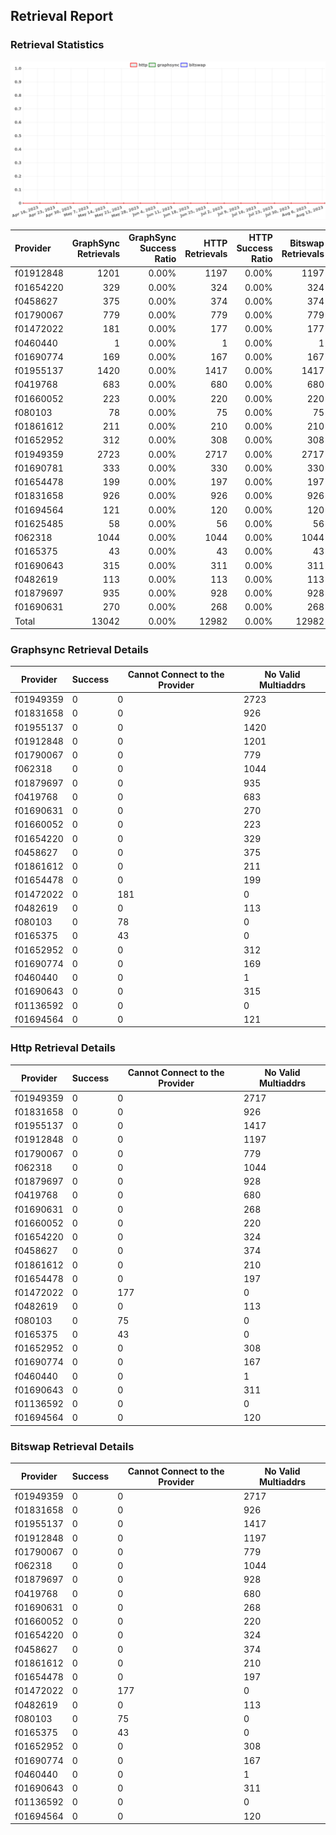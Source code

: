 ## Retrieval Report
### Retrieval Statistics
<img src="https://raw.githubusercontent.com/data-preservation-programs/filplus-checker-assets/main/filecoin-project/filecoin-plus-large-datasets/issues/114/1692257630276.png"/>

| Provider  | GraphSync Retrievals | GraphSync Success Ratio | HTTP Retrievals | HTTP Success Ratio | Bitswap Retrievals | Bitswap Success Ratio |
| :-------- | -------------------: | ----------------------: | --------------: | -----------------: | -----------------: | --------------------: |
| f01912848 |                 1201 |                   0.00% |            1197 |              0.00% |               1197 |                 0.00% |
| f01654220 |                  329 |                   0.00% |             324 |              0.00% |                324 |                 0.00% |
| f0458627  |                  375 |                   0.00% |             374 |              0.00% |                374 |                 0.00% |
| f01790067 |                  779 |                   0.00% |             779 |              0.00% |                779 |                 0.00% |
| f01472022 |                  181 |                   0.00% |             177 |              0.00% |                177 |                 0.00% |
| f0460440  |                    1 |                   0.00% |               1 |              0.00% |                  1 |                 0.00% |
| f01690774 |                  169 |                   0.00% |             167 |              0.00% |                167 |                 0.00% |
| f01955137 |                 1420 |                   0.00% |            1417 |              0.00% |               1417 |                 0.00% |
| f0419768  |                  683 |                   0.00% |             680 |              0.00% |                680 |                 0.00% |
| f01660052 |                  223 |                   0.00% |             220 |              0.00% |                220 |                 0.00% |
| f080103   |                   78 |                   0.00% |              75 |              0.00% |                 75 |                 0.00% |
| f01861612 |                  211 |                   0.00% |             210 |              0.00% |                210 |                 0.00% |
| f01652952 |                  312 |                   0.00% |             308 |              0.00% |                308 |                 0.00% |
| f01949359 |                 2723 |                   0.00% |            2717 |              0.00% |               2717 |                 0.00% |
| f01690781 |                  333 |                   0.00% |             330 |              0.00% |                330 |                 0.00% |
| f01654478 |                  199 |                   0.00% |             197 |              0.00% |                197 |                 0.00% |
| f01831658 |                  926 |                   0.00% |             926 |              0.00% |                926 |                 0.00% |
| f01694564 |                  121 |                   0.00% |             120 |              0.00% |                120 |                 0.00% |
| f01625485 |                   58 |                   0.00% |              56 |              0.00% |                 56 |                 0.00% |
| f062318   |                 1044 |                   0.00% |            1044 |              0.00% |               1044 |                 0.00% |
| f0165375  |                   43 |                   0.00% |              43 |              0.00% |                 43 |                 0.00% |
| f01690643 |                  315 |                   0.00% |             311 |              0.00% |                311 |                 0.00% |
| f0482619  |                  113 |                   0.00% |             113 |              0.00% |                113 |                 0.00% |
| f01879697 |                  935 |                   0.00% |             928 |              0.00% |                928 |                 0.00% |
| f01690631 |                  270 |                   0.00% |             268 |              0.00% |                268 |                 0.00% |
| Total     |                13042 |                   0.00% |           12982 |              0.00% |              12982 |                 0.00% |

### Graphsync Retrieval Details
| Provider  | Success | Cannot Connect to the Provider | No Valid Multiaddrs |
| --------- | ------- | ------------------------------ | ------------------- |
| f01949359 | 0       | 0                              | 2723                |
| f01831658 | 0       | 0                              | 926                 |
| f01955137 | 0       | 0                              | 1420                |
| f01912848 | 0       | 0                              | 1201                |
| f01790067 | 0       | 0                              | 779                 |
| f062318   | 0       | 0                              | 1044                |
| f01879697 | 0       | 0                              | 935                 |
| f0419768  | 0       | 0                              | 683                 |
| f01690631 | 0       | 0                              | 270                 |
| f01660052 | 0       | 0                              | 223                 |
| f01654220 | 0       | 0                              | 329                 |
| f0458627  | 0       | 0                              | 375                 |
| f01861612 | 0       | 0                              | 211                 |
| f01654478 | 0       | 0                              | 199                 |
| f01472022 | 0       | 181                            | 0                   |
| f0482619  | 0       | 0                              | 113                 |
| f080103   | 0       | 78                             | 0                   |
| f0165375  | 0       | 43                             | 0                   |
| f01652952 | 0       | 0                              | 312                 |
| f01690774 | 0       | 0                              | 169                 |
| f0460440  | 0       | 0                              | 1                   |
| f01690643 | 0       | 0                              | 315                 |
| f01136592 | 0       | 0                              | 0                   |
| f01694564 | 0       | 0                              | 121                 |

### Http Retrieval Details
| Provider  | Success | Cannot Connect to the Provider | No Valid Multiaddrs |
| --------- | ------- | ------------------------------ | ------------------- |
| f01949359 | 0       | 0                              | 2717                |
| f01831658 | 0       | 0                              | 926                 |
| f01955137 | 0       | 0                              | 1417                |
| f01912848 | 0       | 0                              | 1197                |
| f01790067 | 0       | 0                              | 779                 |
| f062318   | 0       | 0                              | 1044                |
| f01879697 | 0       | 0                              | 928                 |
| f0419768  | 0       | 0                              | 680                 |
| f01690631 | 0       | 0                              | 268                 |
| f01660052 | 0       | 0                              | 220                 |
| f01654220 | 0       | 0                              | 324                 |
| f0458627  | 0       | 0                              | 374                 |
| f01861612 | 0       | 0                              | 210                 |
| f01654478 | 0       | 0                              | 197                 |
| f01472022 | 0       | 177                            | 0                   |
| f0482619  | 0       | 0                              | 113                 |
| f080103   | 0       | 75                             | 0                   |
| f0165375  | 0       | 43                             | 0                   |
| f01652952 | 0       | 0                              | 308                 |
| f01690774 | 0       | 0                              | 167                 |
| f0460440  | 0       | 0                              | 1                   |
| f01690643 | 0       | 0                              | 311                 |
| f01136592 | 0       | 0                              | 0                   |
| f01694564 | 0       | 0                              | 120                 |

### Bitswap Retrieval Details
| Provider  | Success | Cannot Connect to the Provider | No Valid Multiaddrs |
| --------- | ------- | ------------------------------ | ------------------- |
| f01949359 | 0       | 0                              | 2717                |
| f01831658 | 0       | 0                              | 926                 |
| f01955137 | 0       | 0                              | 1417                |
| f01912848 | 0       | 0                              | 1197                |
| f01790067 | 0       | 0                              | 779                 |
| f062318   | 0       | 0                              | 1044                |
| f01879697 | 0       | 0                              | 928                 |
| f0419768  | 0       | 0                              | 680                 |
| f01690631 | 0       | 0                              | 268                 |
| f01660052 | 0       | 0                              | 220                 |
| f01654220 | 0       | 0                              | 324                 |
| f0458627  | 0       | 0                              | 374                 |
| f01861612 | 0       | 0                              | 210                 |
| f01654478 | 0       | 0                              | 197                 |
| f01472022 | 0       | 177                            | 0                   |
| f0482619  | 0       | 0                              | 113                 |
| f080103   | 0       | 75                             | 0                   |
| f0165375  | 0       | 43                             | 0                   |
| f01652952 | 0       | 0                              | 308                 |
| f01690774 | 0       | 0                              | 167                 |
| f0460440  | 0       | 0                              | 1                   |
| f01690643 | 0       | 0                              | 311                 |
| f01136592 | 0       | 0                              | 0                   |
| f01694564 | 0       | 0                              | 120                 |
